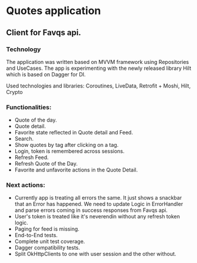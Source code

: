 # Quotes application
## Client for Favqs api.

### Technology
The application was written based on MVVM framework using Repositories and UseCases. The app is experimenting with the newly released library Hilt which is based on Dagger for DI.

Used technologies and libraries: Coroutines, LiveData, Retrofit + Moshi, Hilt, Crypto

### Functionalities:
* Quote of the day.
* Quote detail.
* Favorite state reflected in Quote detail and Feed.
* Search.
* Show quotes by tag after clicking on a tag.
* Login, token is remembered across sessions.
* Refresh Feed.
* Refresh Quote of the Day.
* Favorite and unfavorite actions in the Quote Detail.

### Next actions:
* Currently app is treating all errors the same. It just shows a snackbar that an Error has happened. We need to update Logic in ErrorHandler and parse errors coming in success responses from Favqs api.
* User's token is treated like it's neverendin without any refresh token logic.
* Paging for feed is missing.
* End-to-End tests.
* Complete unit test coverage.
* Dagger compatibility tests.
* Split OkHttpClients to one with user session and the other without.
